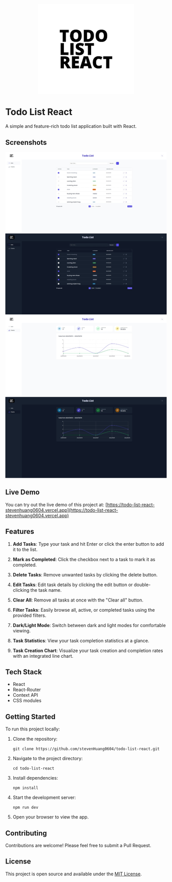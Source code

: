 <p align='center'>
<a href='https://todo-list-react-stevenhuang0604.vercel.app'>
  <img src="./public/todo-list-react-light.png" width="300"  align="center"/>
</a>
</p>

# Todo List React

A simple and feature-rich todo list application built with React.

## Screenshots

![Lists light](./public/lists-light.jpeg)
![Lists dark](./public/lists-dark.jpeg)
![Charts light](./public/charts-light.jpeg)
![Charts dark](./public/charts-dark.jpeg)

## Live Demo

You can try out the live demo of this project at: [https://todo-list-react-stevenhuang0604.vercel.app](https://todo-list-react-stevenhuang0604.vercel.app)

## Features

1. **Add Tasks**: Type your task and hit Enter or click the enter button to add it to the list.

2. **Mark as Completed**: Click the checkbox next to a task to mark it as completed.

3. **Delete Tasks**: Remove unwanted tasks by clicking the delete button.

4. **Edit Tasks**: Edit task details by clicking the edit button or double-clicking the task name.

5. **Clear All**: Remove all tasks at once with the "Clear all" button.

6. **Filter Tasks**: Easily browse all, active, or completed tasks using the provided filters.

7. **Dark/Light Mode**: Switch between dark and light modes for comfortable viewing.

8. **Task Statistics**: View your task completion statistics at a glance.

9. **Task Creation Chart**: Visualize your task creation and completion rates with an integrated line chart.

## Tech Stack

- React
- React-Router
- Context API
- CSS modules

## Getting Started

To run this project locally:

1. Clone the repository:

   ```
   git clone https://github.com/stevenHuang0604/todo-list-react.git
   ```

2. Navigate to the project directory:

   ```
   cd todo-list-react
   ```

3. Install dependencies:

   ```
   npm install
   ```

4. Start the development server:

   ```
   npm run dev
   ```

5. Open your browser to view the app.

## Contributing

Contributions are welcome! Please feel free to submit a Pull Request.

## License

This project is open source and available under the [MIT License](LICENSE).
